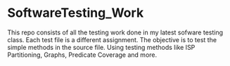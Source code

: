 # SoftwareTesting_Work
This repo consists of all the testing work done in my latest sofware testing class. Each test file is a different assignment. The objective is to test the simple methods in the source file. Using
testing methods like ISP Partitioning, Graphs, Predicate Coverage and more.
